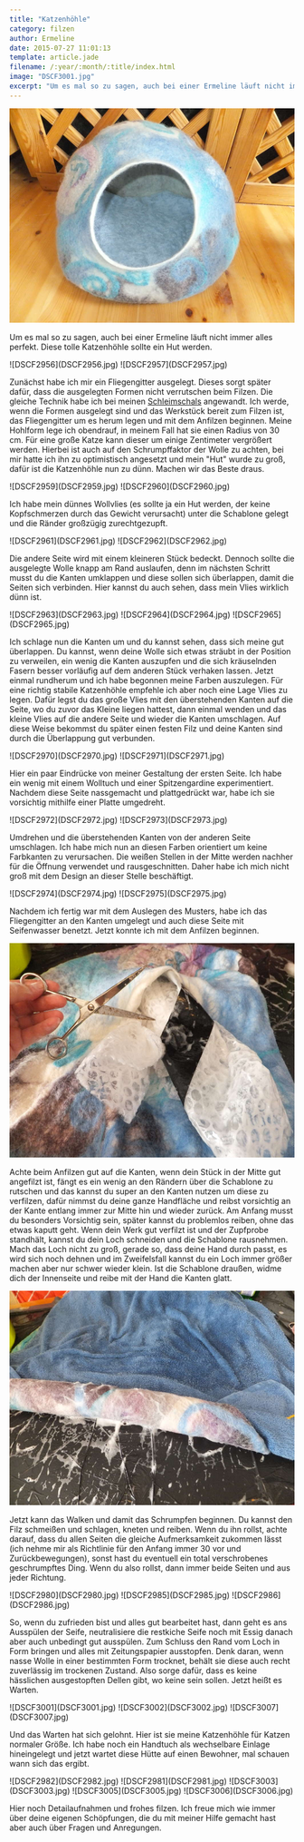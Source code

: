 ```yaml
---
title: "Katzenhöhle"
category: filzen
author: Ermeline
date: 2015-07-27 11:01:13
template: article.jade
filename: /:year/:month/:title/index.html
image: "DSCF3001.jpg"
excerpt: "Um es mal so zu sagen, auch bei einer Ermeline läuft nicht immer alles perfekt. Diese tolle Katzenhöhle sollte ein Hut werden."
---
```


![DSCF3001.jpg](DSCF3001.jpg)

Um es mal so zu sagen, auch bei einer Ermeline läuft nicht immer alles perfekt. Diese tolle Katzenhöhle sollte ein Hut werden.  


<div class="slideshow_landscape">
![DSCF2956](DSCF2956.jpg)
![DSCF2957](DSCF2957.jpg)
</div>

Zunächst habe ich mir ein Fliegengitter ausgelegt. Dieses sorgt später dafür, dass die ausgelegten Formen nicht verrutschen beim Filzen. Die gleiche Technik habe ich bei meinen [Schleimschals](http://flauschiversum.de/2015/02/kuschelmonster/) angewandt. Ich werde, wenn die Formen ausgelegt sind und das Werkstück bereit zum Filzen ist, das Fliegengitter um es herum legen und mit dem Anfilzen beginnen. Meine Hohlform lege ich obendrauf, in meinem Fall hat sie einen Radius von 30 cm. Für eine große Katze kann dieser um einige Zentimeter vergrößert werden. Hierbei ist auch auf den Schrumpffaktor der Wolle zu achten, bei mir hatte ich ihn zu optimistisch angesetzt und mein "Hut" wurde zu groß, dafür ist die Katzenhöhle nun zu dünn. Machen wir das Beste draus.


<div class="slideshow_landscape">
![DSCF2959](DSCF2959.jpg)
![DSCF2960](DSCF2960.jpg)
</div>

Ich habe mein dünnes Wollvlies (es sollte ja ein Hut werden, der keine Kopfschmerzen durch das Gewicht verursacht) unter die Schablone gelegt und die Ränder großzügig zurechtgezupft.


<div class="slideshow_landscape">
![DSCF2961](DSCF2961.jpg)
![DSCF2962](DSCF2962.jpg)
</div>

Die andere Seite wird mit einem kleineren Stück bedeckt. Dennoch sollte die ausgelegte Wolle knapp am Rand auslaufen, denn im nächsten Schritt musst du die Kanten umklappen und diese sollen sich überlappen, damit die Seiten sich verbinden. Hier kannst du auch sehen, dass mein Vlies wirklich dünn ist.


<div class="slideshow_landscape">
![DSCF2963](DSCF2963.jpg)
![DSCF2964](DSCF2964.jpg)
![DSCF2965](DSCF2965.jpg)
</div>

Ich schlage nun die Kanten um und du kannst sehen, dass sich meine gut überlappen. Du kannst, wenn deine Wolle sich etwas sträubt in der Position zu verweilen, ein wenig die Kanten auszupfen und die sich kräuselnden Fasern besser vorläufig auf dem anderen Stück verhaken lassen. Jetzt einmal rundherum und ich habe begonnen meine Farben auszulegen. Für eine richtig stabile Katzenhöhle empfehle ich aber noch eine Lage Vlies zu legen. Dafür legst du das große Vlies mit den überstehenden Kanten auf die Seite, wo du zuvor das Kleine liegen hattest, dann einmal wenden und das kleine Vlies auf die andere Seite und wieder die Kanten umschlagen. Auf diese Weise bekommst du später einen festen Filz und deine Kanten sind durch die Überlappung gut verbunden.


<div class="slideshow_landscape">
![DSCF2970](DSCF2970.jpg)
![DSCF2971](DSCF2971.jpg)
</div>

Hier ein paar Eindrücke von meiner Gestaltung der ersten Seite. Ich habe ein wenig mit einem Wolltuch und einer Spitzengardine experimentiert. Nachdem diese Seite nassgemacht und plattgedrückt war, habe ich sie vorsichtig mithilfe einer Platte umgedreht.


<div class="slideshow_landscape">
![DSCF2972](DSCF2972.jpg)
![DSCF2973](DSCF2973.jpg)
</div>

Umdrehen und die überstehenden Kanten von der anderen Seite umschlagen. Ich habe mich nun an diesen Farben orientiert um keine Farbkanten zu verursachen. Die weißen Stellen in der Mitte werden nachher für die Öffnung verwendet und rausgeschnitten. Daher habe ich mich nicht groß mit dem Design an dieser Stelle beschäftigt.


<div class="slideshow_landscape">
![DSCF2974](DSCF2974.jpg)
![DSCF2975](DSCF2975.jpg)
</div>

Nachdem ich fertig war mit dem Auslegen des Musters, habe ich das Fliegengitter an den Kanten umgelegt und auch diese Seite mit Seifenwasser benetzt. Jetzt konnte ich mit dem Anfilzen beginnen.


![DSCF2977](DSCF2977.jpg)

Achte beim Anfilzen gut auf die Kanten, wenn dein Stück in der Mitte gut angefilzt ist, fängt es ein wenig an den Rändern über die Schablone zu rutschen und das kannst du super an den Kanten nutzen um diese zu verfilzen, dafür nimmst du deine ganze Handfläche und reibst vorsichtig an der Kante entlang immer zur Mitte hin und wieder zurück. Am Anfang musst du besonders Vorsichtig sein, später kannst du problemlos reiben, ohne das etwas kaputt geht. Wenn dein Werk gut verfilzt ist und der Zupfprobe standhält, kannst du dein Loch schneiden und die Schablone rausnehmen. Mach das Loch nicht zu groß, gerade so, dass deine Hand durch passt, es wird sich noch dehnen und im Zweifelsfall kannst du ein Loch immer größer machen aber nur schwer wieder klein. Ist die Schablone draußen, widme dich der Innenseite und reibe mit der Hand die Kanten glatt.


![DSCF2979](DSCF2979.jpg)

Jetzt kann das Walken und damit das Schrumpfen beginnen. Du kannst den Filz schmeißen und schlagen, kneten und reiben. Wenn du ihn rollst, achte darauf, dass du allen Seiten die gleiche Aufmerksamkeit zukommen lässt (ich nehme mir als Richtlinie für den Anfang immer 30 vor und Zurückbewegungen), sonst hast du eventuell ein total verschrobenes geschrumpftes Ding. Wenn du also rollst, dann immer beide Seiten und aus jeder Richtung. 


<div class="slideshow_landscape">
![DSCF2980](DSCF2980.jpg)
![DSCF2985](DSCF2985.jpg)
![DSCF2986](DSCF2986.jpg)
</div>

So, wenn du zufrieden bist und alles gut bearbeitet hast, dann geht es ans Ausspülen der Seife, neutralisiere die restkiche Seife noch mit Essig danach aber auch unbedingt gut ausspülen. Zum Schluss den Rand vom Loch in Form bringen und alles mit Zeitungspapier ausstopfen. Denk daran, wenn nasse Wolle in einer bestimmten Form trocknet, behält sie diese auch recht zuverlässig im trockenen Zustand. Also sorge dafür, dass es keine hässlichen ausgestopften Dellen gibt, wo keine sein sollen. Jetzt heißt es Warten.


<div class="slideshow_landscape">
![DSCF3001](DSCF3001.jpg)
![DSCF3002](DSCF3002.jpg)
![DSCF3007](DSCF3007.jpg)
</div>

Und das Warten hat sich gelohnt. Hier ist sie meine Katzenhöhle für Katzen normaler Größe. Ich habe noch ein Handtuch als wechselbare Einlage hineingelegt und jetzt wartet diese Hütte auf einen Bewohner, mal schauen wann sich das ergibt.


<div class="slideshow_landscape">
![DSCF2982](DSCF2982.jpg)
![DSCF2981](DSCF2981.jpg)
![DSCF3003](DSCF3003.jpg)
![DSCF3005](DSCF3005.jpg)
![DSCF3006](DSCF3006.jpg)
</div>

Hier noch Detailaufnahmen und frohes filzen. Ich freue mich wie immer über deine eigenen Schöpfungen, die du mit meiner Hilfe gemacht hast aber auch über Fragen und Anregungen.
